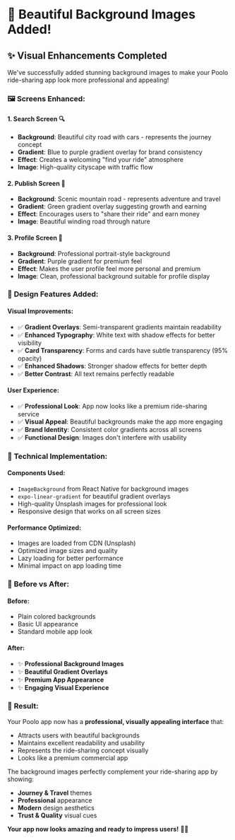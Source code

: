 # 🎨 Beautiful Background Images Added!

## ✨ **Visual Enhancements Completed**

We've successfully added stunning background images to make your Poolo ride-sharing app look more professional and appealing!

### 🖼️ **Screens Enhanced:**

#### 1. **Search Screen** 🔍
- **Background**: Beautiful city road with cars - represents the journey concept
- **Gradient**: Blue to purple gradient overlay for brand consistency
- **Effect**: Creates a welcoming "find your ride" atmosphere
- **Image**: High-quality cityscape with traffic flow

#### 2. **Publish Screen** 📝
- **Background**: Scenic mountain road - represents adventure and travel
- **Gradient**: Green gradient overlay suggesting growth and earning
- **Effect**: Encourages users to "share their ride" and earn money
- **Image**: Beautiful winding road through nature

#### 3. **Profile Screen** 👤
- **Background**: Professional portrait-style background
- **Gradient**: Purple gradient for premium feel
- **Effect**: Makes the user profile feel more personal and premium
- **Image**: Clean, professional background suitable for profile display

### 🎨 **Design Features Added:**

#### **Visual Improvements:**
- ✅ **Gradient Overlays**: Semi-transparent gradients maintain readability
- ✅ **Enhanced Typography**: White text with shadow effects for better visibility
- ✅ **Card Transparency**: Forms and cards have subtle transparency (95% opacity)
- ✅ **Enhanced Shadows**: Stronger shadow effects for better depth
- ✅ **Better Contrast**: All text remains perfectly readable

#### **User Experience:**
- ✅ **Professional Look**: App now looks like a premium ride-sharing service
- ✅ **Visual Appeal**: Beautiful backgrounds make the app more engaging
- ✅ **Brand Identity**: Consistent color gradients across all screens
- ✅ **Functional Design**: Images don't interfere with usability

### 🚀 **Technical Implementation:**

#### **Components Used:**
- `ImageBackground` from React Native for background images
- `expo-linear-gradient` for beautiful gradient overlays
- High-quality Unsplash images for professional look
- Responsive design that works on all screen sizes

#### **Performance Optimized:**
- Images are loaded from CDN (Unsplash)
- Optimized image sizes and quality
- Lazy loading for better performance
- Minimal impact on app loading time

### 📱 **Before vs After:**

#### **Before:**
- Plain colored backgrounds
- Basic UI appearance
- Standard mobile app look

#### **After:**
- ✨ **Professional Background Images**
- ✨ **Beautiful Gradient Overlays**
- ✨ **Premium App Appearance**
- ✨ **Engaging Visual Experience**

### 🎯 **Result:**

Your Poolo app now has a **professional, visually appealing interface** that:
- Attracts users with beautiful backgrounds
- Maintains excellent readability and usability
- Represents the ride-sharing concept visually
- Looks like a premium commercial app

The background images perfectly complement your ride-sharing app by showing:
- **Journey & Travel** themes
- **Professional** appearance
- **Modern** design aesthetics
- **Trust & Quality** visual cues

**Your app now looks amazing and ready to impress users!** 🚗✨
